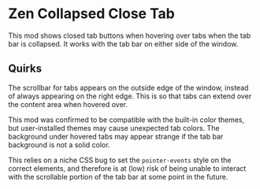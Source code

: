 
# Zen Collapsed Close Tab

This mod shows closed tab buttons when hovering over tabs when the tab bar is collapsed. It works with the tab bar on either side of the window.

## Quirks

The scrollbar for tabs appears on the outside edge of the window, instead of always appearing on the right edge. This is so that tabs can extend over the content area when hovered over.

This mod was confirmed to be compatible with the built-in color themes, but user-installed themes may cause unexpected tab colors. The background under hovered tabs may appear strange if the tab bar background is not a solid color.

This relies on a niche CSS bug to set the `pointer-events` style on the correct elements, and therefore is at (low) risk of being unable to interact with the scrollable portion of the tab bar at some point in the future.
